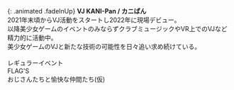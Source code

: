 {: .animated .fadeInUp}
**VJ KANI-Pan / カニぱん**  
2021年末頃からVJ活動をスタートし2022年に現場デビュー。  
以降美少女ゲームのイベントのみならずクラブミュージックやVR上でのVJなど精力的に活動中。  
美少女ゲームのVJと新たな技術の可能性を日々追い求め続けている。  
<br/>
レギュラーイベント  
FLAG'S  
おじさんたちと愉快な仲間たち(仮)  